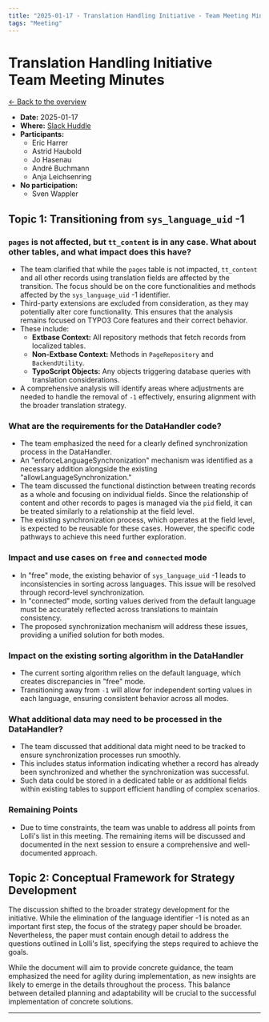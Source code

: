 ```yaml
---
title: "2025-01-17 - Translation Handling Initiative - Team Meeting Minutes"
tags: "Meeting"
---
```


# Translation Handling Initiative<br>Team Meeting Minutes

[← Back to the overview](https://notes.typo3.org/s/f3ae8fZSD)

- **Date:** 2025-01-17<br>
- **Where:** [Slack Huddle](https://app.slack.com/huddle/T024TUMLZ/C05D7UF1L8M)
- **Participants:**
    - Eric Harrer
    - Astrid Haubold
    - Jo Hasenau
    - André Buchmann
    - Anja Leichsenring
- **No participation:**
    - Sven Wappler

## Topic 1: Transitioning from `sys_language_uid` -1

### `pages` is not affected, but `tt_content` is in any case. What about other tables, and what impact does this have?

- The team clarified that while the `pages` table is not impacted, `tt_content` and all other records using translation fields are affected by the transition. The focus should be on the core functionalities and methods affected by the `sys_language_uid` -1 identifier.
- Third-party extensions are excluded from consideration, as they may potentially alter core functionality. This ensures that the analysis remains focused on TYPO3 Core features and their correct behavior.
- These include:
    - **Extbase Context:** All repository methods that fetch records from localized tables.
    - **Non-Extbase Context:** Methods in `PageRepository` and `BackendUtility`.
    - **TypoScript Objects:** Any objects triggering database queries with translation considerations.
- A comprehensive analysis will identify areas where adjustments are needed to handle the removal of `-1` effectively, ensuring alignment with the broader translation strategy.

### What are the requirements for the DataHandler code?

- The team emphasized the need for a clearly defined synchronization process in the DataHandler.
- An "enforceLanguageSynchronization" mechanism was identified as a necessary addition alongside the existing "allowLanguageSynchronization."
- The team discussed the functional distinction between treating records as a whole and focusing on individual fields. Since the relationship of content and other records to pages is managed via the `pid` field, it can be treated similarly to a relationship at the field level.
- The existing synchronization process, which operates at the field level, is expected to be reusable for these cases. However, the specific code pathways to achieve this need further exploration.

### Impact and use cases on `free` and `connected` mode

- In "free" mode, the existing behavior of `sys_language_uid` -1 leads to inconsistencies in sorting across languages. This issue will be resolved through record-level synchronization.
- In "connected" mode, sorting values derived from the default language must be accurately reflected across translations to maintain consistency.
- The proposed synchronization mechanism will address these issues, providing a unified solution for both modes.

### Impact on the existing sorting algorithm in the DataHandler

- The current sorting algorithm relies on the default language, which creates discrepancies in "free" mode.
- Transitioning away from `-1` will allow for independent sorting values in each language, ensuring consistent behavior across all modes.

### What additional data may need to be processed in the DataHandler?

- The team discussed that additional data might need to be tracked to ensure synchronization processes run smoothly.
- This includes status information indicating whether a record has already been synchronized and whether the synchronization was successful.
- Such data could be stored in a dedicated table or as additional fields within existing tables to support efficient handling of complex scenarios.

### Remaining Points


- Due to time constraints, the team was unable to address all points from Lolli's list in this meeting. The remaining items will be discussed and documented in the next session to ensure a comprehensive and well-documented approach.
## Topic 2: Conceptual Framework for Strategy Development

The discussion shifted to the broader strategy development for the initiative. While the elimination of the language identifier -1 is noted as an important first step, the focus of the strategy paper should be broader. Nevertheless, the paper must contain enough detail to address the questions outlined in Lolli's list, specifying the steps required to achieve the goals.

While the document will aim to provide concrete guidance, the team emphasized the need for agility during implementation, as new insights are likely to emerge in the details throughout the process. This balance between detailed planning and adaptability will be crucial to the successful implementation of concrete solutions.

---

